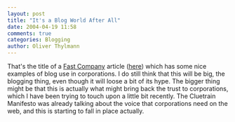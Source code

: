 ```yaml
---
layout: post
title: "It's a Blog World After All"
date: 2004-04-19 11:58
comments: true
categories: Blogging
author: Oliver Thylmann
---
```



That's the title of a [Fast Company](http://www.fastcompany.com/) article ([here](http://www.fastcompany.com/magazine/81/blog.html)) which has some nice examples of blog use in corporations. I do still think that this will be big, the  blogging thing, even though it will loose a bit of its hype. The bigger thing might be that this is actually what might bring back the trust to corporations, which I have been trying to touch upon a little bit recently. The Cluetrain Manifesto was already talking about the voice that corporations need on the web, and this is starting to fall in place actually.


